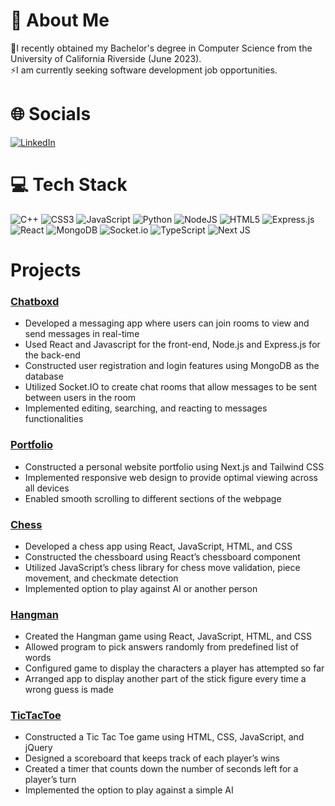 # 💫 About Me
🔭I recently obtained my Bachelor's degree in Computer Science from the University of California Riverside (June 2023).<br>⚡I am currently seeking software development job opportunities.


# 🌐 Socials
[![LinkedIn](https://img.shields.io/badge/LinkedIn-%230077B5.svg?logo=linkedin&logoColor=white)](https://linkedin.com/in/auberon-lai) 

# 💻 Tech Stack
![C++](https://img.shields.io/badge/c++-%2300599C.svg?style=for-the-badge&logo=c%2B%2B&logoColor=white) ![CSS3](https://img.shields.io/badge/css3-%231572B6.svg?style=for-the-badge&logo=css3&logoColor=white) ![JavaScript](https://img.shields.io/badge/javascript-%23323330.svg?style=for-the-badge&logo=javascript&logoColor=%23F7DF1E) ![Python](https://img.shields.io/badge/python-3670A0?style=for-the-badge&logo=python&logoColor=ffdd54) ![NodeJS](https://img.shields.io/badge/node.js-6DA55F?style=for-the-badge&logo=node.js&logoColor=white) ![HTML5](https://img.shields.io/badge/html5-%23E34F26.svg?style=for-the-badge&logo=html5&logoColor=white) ![Express.js](https://img.shields.io/badge/express.js-%23404d59.svg?style=for-the-badge&logo=express&logoColor=%2361DAFB) ![React](https://img.shields.io/badge/react-%2320232a.svg?style=for-the-badge&logo=react&logoColor=%2361DAFB) ![MongoDB](https://img.shields.io/badge/MongoDB-%234ea94b.svg?style=for-the-badge&logo=mongodb&logoColor=white) ![Socket.io](https://img.shields.io/badge/Socket.io-black?style=for-the-badge&logo=socket.io&badgeColor=010101)
![TypeScript](https://img.shields.io/badge/typescript-%23007ACC.svg?style=for-the-badge&logo=typescript&logoColor=white)
![Next JS](https://img.shields.io/badge/Next-black?style=for-the-badge&logo=next.js&logoColor=white)

# Projects
### [Chatboxd](https://github.com/UCR-CS110-S23/project-chatboxd)

- Developed a messaging app where users can join rooms to view and send messages in real-time
- Used React and Javascript for the front-end, Node.js and Express.js for the back-end
- Constructed user registration and login features using MongoDB as the database
- Utilized Socket.IO to create chat rooms that allow messages to be sent between users in the room
- Implemented editing, searching, and reacting to messages functionalities

### [Portfolio](https://alai031.github.io/)

- Constructed a personal website portfolio using Next.js and Tailwind CSS
- Implemented responsive web design to provide optimal viewing across all devices
- Enabled smooth scrolling to different sections of the webpage
  
### [Chess](https://chess-nine-lake.vercel.app/)

- Developed a chess app using React, JavaScript, HTML, and CSS
- Constructed the chessboard using React’s chessboard component
- Utilized JavaScript’s chess library for chess move validation, piece movement, and checkmate detection
- Implemented option to play against AI or another person

### [Hangman](https://hangman-five-alpha.vercel.app/)

- Created the Hangman game using React, JavaScript, HTML, and CSS
- Allowed program to pick answers randomly from predefined list of words
- Configured game to display the characters a player has attempted so far
- Arranged app to display another part of the stick figure every time a wrong guess is made

### [TicTacToe](https://tic-tac-toe-five-blue.vercel.app/)

- Constructed a Tic Tac Toe game using HTML, CSS, JavaScript, and jQuery
- Designed a scoreboard that keeps track of each player’s wins
- Created a timer that counts down the number of seconds left for a player’s turn
- Implemented the option to play against a simple AI

<!-- Proudly created with GPRM ( https://gprm.itsvg.in ) -->

